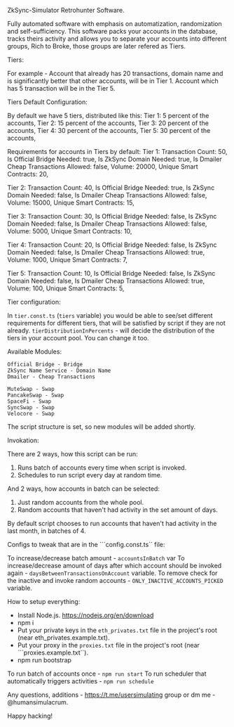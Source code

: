 ZkSync-Simulator Retrohunter Software.

Fully automated software with emphasis on automatization, randomization and self-sufficiency.
This software packs your accounts in the database, tracks theirs activity and allows you to separate your accounts into different groups, Rich to Broke, those groups are later refered as Tiers.

Tiers:

For example - Account that already has 20 transactions, domain name and is significantly better that other accounts, will be in Tier 1.
Account which has 5 transaction will be in the Tier 5.


Tiers Default Configuration:

By default we have 5 tiers, distributed like this:
    Tier 1: 5 percent of the accounts,
    Tier 2: 15 percent of the accounts,
    Tier 3: 20 percent of the accounts,
    Tier 4: 30 percent of the accounts,
    Tier 5: 30 percent of the accounts,

Requirements for accounts in Tiers by default:
  Tier 1:
    Transaction Count: 50,
    Is Official Bridge Needed: true,
    Is ZkSync Domain Needed: true,
    Is Dmailer Cheap Transactions Allowed: false,
    Volume: 20000,
    Unique Smart Contracts: 20,

Tier 2:
    Transaction Count: 40,
    Is Official Bridge Needed: true,
    Is ZkSync Domain Needed: false,
    Is Dmailer Cheap Transactions Allowed: false,
    Volume: 15000,
    Unique Smart Contracts: 15,

Tier 3:
    Transaction Count: 30,
    Is Official Bridge Needed: false,
    Is ZkSync Domain Needed: false,
    Is Dmailer Cheap Transactions Allowed: false,
    Volume: 5000,
    Unique Smart Contracts: 10,
  
Tier 4:
    Transaction Count: 20,
    Is Official Bridge Needed: false,
    Is ZkSync Domain Needed: false,
    Is Dmailer Cheap Transactions Allowed: true,
    Volume: 1000,
    Unique Smart Contracts: 7,

Tier 5:
    Transaction Count: 10,
    Is Official Bridge Needed: false,
    Is ZkSync Domain Needed: false,
    Is Dmailer Cheap Transactions Allowed: true,
    Volume: 100,
    Unique Smart Contracts: 5,

Tier configuration:

In ```tier.const.ts``` (```tiers``` variable) you would be able to see/set different requirements for different tiers, that will be satisfied by script if they are not already.
```tierDistributionInPercents``` - will decide the distribution of the tiers in your account pool. You can change it too.


Available Modules:

    Official Bridge - Bridge
    ZkSync Name Service - Domain Name
    Dmailer - Cheap Transactions
    
    MuteSwap - Swap
    PancakeSwap - Swap
    SpaceFi - Swap
    SyncSwap - Swap
    Velocore - Swap
    
The script structure is set, so new modules will be added shortly.

Invokation:

There are 2 ways, how this script can be run:
1. Runs batch of accounts every time when script is invoked.
2. Schedules to run script every day at random time.

And 2 ways, how accounts in batch can be selected: 
1. Just random accounts from the whole pool.
2. Random accounts that haven't had activity in the set amount of days.

By default script chooses to run accounts that haven't had activity in the last month, in batches of 4.

Configs to tweak that are in the ```config.const.ts`` file:

To increase/decrease batch amount - ```accountsInBatch``` var
To increase/decrease amount of days after which account should be invoked again - ```daysBetweenTransactionsOnAccount``` variable.
To remove check for the inactive and invoke random accounts - ```ONLY_INACTIVE_ACCOUNTS_PICKED``` variable.

How to setup everything: 
- Install Node.js. https://nodejs.org/en/download
- npm i 
- Put your private keys in the ```eth_privates.txt``` file in the project's root (near eth_privates.example.txt).
- Put your proxy in the ```proxies.txt``` file in the project's root (near ```proxies.example.txt``).
- npm run bootstrap

To run batch of accounts once - ```npm run start```
To run scheduler that automatically triggers activities - ```npm run schedule```


Any questions, additions - https://t.me/usersimulating group or dm me - @humansimulacrum.

Happy hacking!